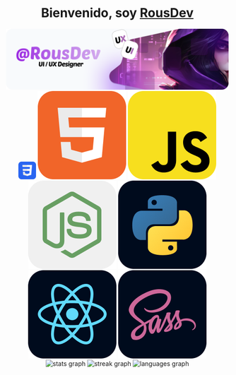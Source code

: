 <div align="center">
  <h1 align="center"> Bienvenido, soy <a href="">RousDev</a></h1>
</div>
<img src="/public/Banner.png">
<div align="center">
  <img src="/public/css.png" width="40">
  <img src="/public/html.png">
  <img src="/public/javascript.png">
  <img src="/public/nodejs.png">
  <img src="/public/python.png">
  <img src="/public/react.png">
  <img src="/public/sass.png">
</div>

<div align="center">
  <img src="https://github-readme-stats.vercel.app/api?username=asda&hide_title=false&hide_rank=false&show_icons=true&include_all_commits=true&count_private=true&disable_animations=false&theme=midnight-purple&locale=en&hide_border=false" height="150" alt="stats graph"  />
  <img src="https://streak-stats.demolab.com?user=asda&locale=en&mode=daily&theme=midnight-purple&hide_border=false&border_radius=5" height="150" alt="streak graph"  />
  <img src="https://github-readme-stats.vercel.app/api/top-langs?username=asda&locale=en&hide_title=false&layout=compact&card_width=320&langs_count=5&theme=midnight-purple&hide_border=false" height="150" alt="languages graph" />
</div>

